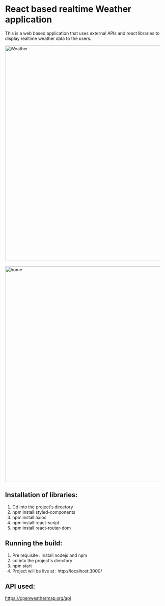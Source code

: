 # React based realtime Weather application

This is a web based application that uses external APIs and react libraries to display realtime weather data to the users.

<img width="700" alt="Weather" src="https://github.com/rulezcasa/React-Weather/assets/108048779/7f30f637-a2a0-4586-9deb-21dc414d2f1a">
<br>
<br>
<img width="700" alt="home" src="https://github.com/rulezcasa/React-Weather/assets/108048779/1d07552c-68d2-44ae-9334-7cf912bbf06c">


## Installation of libraries:

1. Cd into the project's directory
2. npm install styled-components
3. npm install axios
4. npm install react-script
5. npm install react-router-dom

## Running the build:

1. Pre requisite : Install nodejs and npm
2. cd into the project's directory
3. npm start
4. Project will be live at : http://localhost:3000/

## API used:

https://openweathermap.org/api

